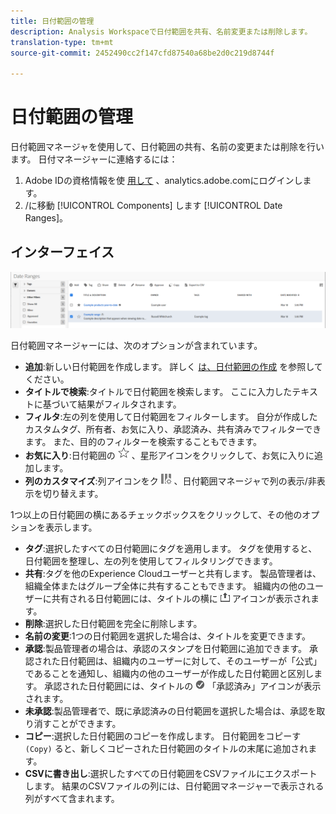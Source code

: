 ```yaml
---
title: 日付範囲の管理
description: Analysis Workspaceで日付範囲を共有、名前変更または削除します。
translation-type: tm+mt
source-git-commit: 2452490cc2f147cfd87540a68be2d0c219d8744f

---
```



# 日付範囲の管理

日付範囲マネージャを使用して、日付範囲の共有、名前の変更または削除を行います。 日付マネージャーに連絡するには：

1. Adobe IDの資格情報を使 [用して](https://analytics.adobe.com) 、analytics.adobe.comにログインします。
1. /に移動 [!UICONTROL Components] します [!UICONTROL Date Ranges]。

## インターフェイス

![UI](../assets/date-range-ui.png)

日付範囲マネージャーには、次のオプションが含まれています。

* **追加**:新しい日付範囲を作成します。 詳しく [は、日付範囲の作成](create.md) を参照してください。
* **タイトルで検索**:タイトルで日付範囲を検索します。 ここに入力したテキストに基づいて結果がフィルタされます。
* **フィルタ**:左の列を使用して日付範囲をフィルターします。 自分が作成したカスタムタグ、所有者、お気に入り、承認済み、共有済みでフィルターできます。 また、目的のフィルターを検索することもできます。
* **お気に入り**:日付範囲の ![横にある](../assets/star.png) 、星形アイコンをクリックして、お気に入りに追加します。
* **列のカスタマイズ**:列アイコンをク ![リックし](../assets/columns.png) 、日付範囲マネージャで列の表示/非表示を切り替えます。

1つ以上の日付範囲の横にあるチェックボックスをクリックして、その他のオプションを表示します。

* **タグ**:選択したすべての日付範囲にタグを適用します。 タグを使用すると、日付範囲を整理し、左の列を使用してフィルタリングできます。
* **共有**:タグを他のExperience Cloudユーザーと共有します。 製品管理者は、組織全体またはグループ全体に共有することもできます。 組織内の他のユーザーに共有される日付範囲には、タイトルの横に ![共有](../assets/shared.png) アイコンが表示されます。
* **削除**:選択した日付範囲を完全に削除します。
* **名前の変更**:1つの日付範囲を選択した場合は、タイトルを変更できます。
* **承認**:製品管理者の場合は、承認のスタンプを日付範囲に追加できます。 承認された日付範囲は、組織内のユーザーに対して、そのユーザーが「公式」であることを通知し、組織内の他のユーザーが作成した日付範囲と区別します。 承認された日付範囲には、タイトルの ![横に](../assets/approved.png) 「承認済み」アイコンが表示されます。
* **未承認**:製品管理者で、既に承認済みの日付範囲を選択した場合は、承認を取り消すことができます。
* **コピー**:選択した日付範囲のコピーを作成します。 日付範囲をコピーす `(Copy)` ると、新しくコピーされた日付範囲のタイトルの末尾に追加されます。
* **CSVに書き出し**:選択したすべての日付範囲をCSVファイルにエクスポートします。 結果のCSVファイルの列には、日付範囲マネージャーで表示される列がすべて含まれます。
